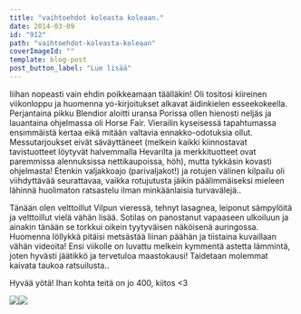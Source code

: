 ```yaml
---
title: "vaihtoehdot koleasta koleaan."
date: 2014-03-09
id: "912"
path: "vaihtoehdot-koleasta-koleaan"
coverImageId: ""
template: blog-post
post_button_label: "Lue lisää"
---
```


Iiihan nopeasti vain ehdin poikkeamaan täälläkin! Oli tositosi kiireinen viikonloppu ja huomenna yo-kirjoitukset alkavat äidinkielen esseekokeella. Perjantaina pikku Blendior aloitti uransa Porissa ollen hienosti neljäs ja lauantaina ohjelmassa oli Horse Fair. Vierailin kyseisessä tapahtumassa ensimmäistä kertaa eikä mitään valtavia ennakko-odotuksia ollut. Messutarjoukset eivät säväyttäneet (melkein kaikki kiinnostavat tavistuotteet löytyvät halvemmalla Hevarilta ja merkkituotteet ovat paremmissa alennuksissa nettikaupoissa, höh), mutta tykkäsin kovasti ohjelmasta! Etenkin valjakkoajo (parivaljakot!) ja rotujen välinen kilpailu oli viihdyttävää seurattavaa, vaikka rotujutusta jäikin päälimmäiseksi mieleen lähinnä huolimaton ratsastelu ilman minkäänlaisia turvavälejä..

Tänään olen velttoillut Vilpun vieressä, tehnyt lasagnea, leiponut sämpylöitä ja velttoillut vielä vähän lisää. Sotilas on panostanut vapaaseen ulkoiluun ja ainakin tänään se torkkui oikein tyytyväisen näköisenä auringossa. Huomenna löllykkä pitäisi metsästää liinan päähän ja tiistaina kuvaillaan vähän videoita! Ensi viikolle on luvattu melkein kymmentä astetta lämmintä, joten hyvästi jäätikkö ja tervetuloa maastokausi! Taidetaan molemmat kaivata taukoa ratsuilusta..

Hyvää yötä! Ihan kohta teitä on jo 400, kiitos <3

[![](/images/blendior.jpg)](http://1.bp.blogspot.com/-WOxbTaOrflg/UxzLnUUHLBI/AAAAAAAAIDQ/mmy9H6b9xNM/s1600/blendior.jpg)[![](/images/tupsut.jpg)](http://3.bp.blogspot.com/-jHUGnIiGXmQ/UxzLnnoOuLI/AAAAAAAAIDU/LXidBJGe1ZE/s1600/tupsut.jpg)
